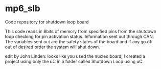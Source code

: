 # mp6_slb
Code repository for shutdown loop board

This code reads in 8bits of memory from specified pins from the shutdown loop checking for pin activation status. Information sent out through CAN. The variables sent out are the safety states of the board and if any go off  out of desired order the system will shut down.

edit by John Linden: looks like you used the nucleo board, I created a project using only the uC in a folder called Shutdown Loop using uC.